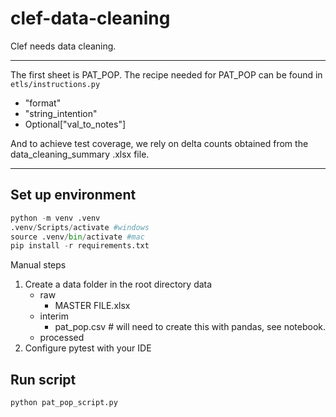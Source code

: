 # clef-data-cleaning
Clef needs data cleaning.
***
The first sheet is PAT_POP.
The recipe needed for PAT_POP can be found in `etls/instructions.py`
- "format"
- "string_intention"
- Optional["val_to_notes"]

And to achieve test coverage, we rely on delta counts obtained from the data_cleaning_summary .xlsx file.

***
## Set up environment 
``` python
python -m venv .venv
.venv/Scripts/activate #windows
source .venv/bin/activate #mac
pip install -r requirements.txt
```
Manual steps
1. Create a data folder in the root directory
data
    - raw
        - MASTER FILE.xlsx
    - interim
        - pat_pop.csv # will need to create this with pandas, see notebook.
    - processed
 2. Configure pytest with your IDE
## Run script
```bash
python pat_pop_script.py
```
